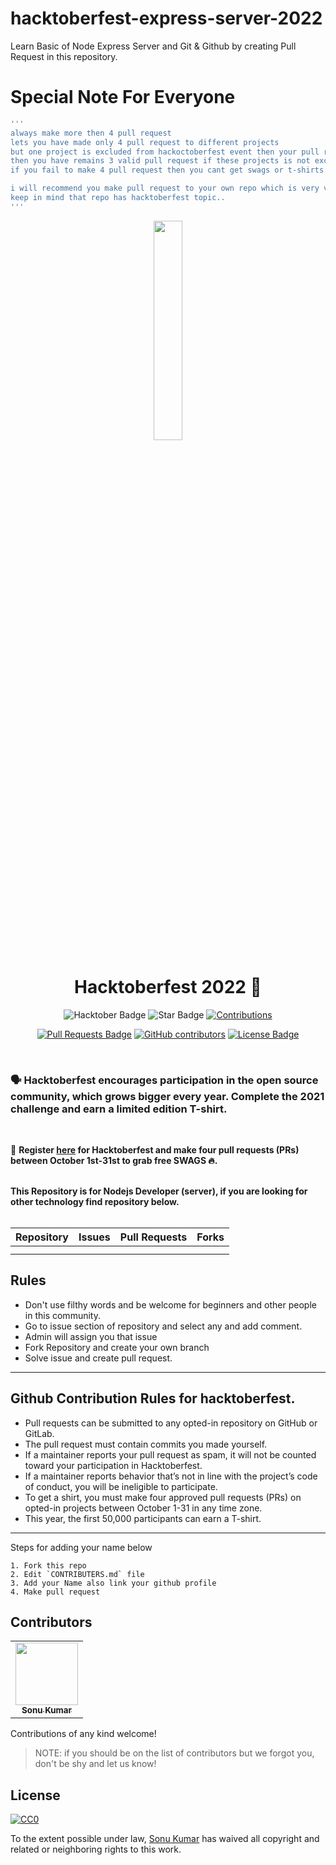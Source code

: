 # hacktoberfest-express-server-2022

Learn Basic of Node Express Server and Git &amp; Github by creating Pull Request in this repository.

# Special Note For Everyone

```bash
'''
always make more then 4 pull request
lets you have made only 4 pull request to different projects
but one project is excluded from hackoctoberfest event then your pull request will not be count and
then you have remains 3 valid pull request if these projects is not excluded.
if you fail to make 4 pull request then you cant get swags or t-shirts.

i will recommend you make pull request to your own repo which is very very saffest side for you..
keep in mind that repo has hacktoberfest topic..
'''
```

<p align="center">
    <a href="https://hacktoberfest.digitalocean.com/">
        <img src="" width="30%">
    </a>
</p>

<h1 align="center"> Hacktoberfest 2022 🎉</h1>

<div align="center">
  
<img src="https://img.shields.io/badge/hacktoberfest-2022-blueviolet" alt="Hacktober Badge"/>
<img src="https://img.shields.io/static/v1?label=%F0%9F%8C%9F&message=If%20Useful&style=style=flat&color=BC4E99" alt="Star Badge"/>
 <a href="https://github.com/recurrenc" ><img src="https://img.shields.io/badge/Contributions-welcome-violet.svg?style=flat&logo=git" alt="Contributions" /></a>

<a href="https://github.com/NetScape-Web/hacktoberfest-express-server-2022/pulls"><img src="https://img.shields.io/github/issues-pr/NetScape-Web/hacktoberfest-express-server-2022" alt="Pull Requests Badge"/></a>
<a href="https://github.com/NetScape-Web/hacktoberfest-express-server-2022/graphs/contributors"><img alt="GitHub contributors" src="https://img.shields.io/github/contributors/NetScape-Web/hacktoberfest-express-server-2022?color=2b9348"></a>
<a href="https://github.com/NetScape-Web/hacktoberfest-express-server-2022/blob/master/LICENSE"><img src="https://img.shields.io/github/license/NetScape-Web/hacktoberfest-express-server-2022?color=2b9348" alt="License Badge"/></a>

</div>
</br>

### 🗣 Hacktoberfest encourages participation in the open source community, which grows bigger every year. Complete the 2021 challenge and earn a limited edition T-shirt.

</br>

📢 **Register [here](https://hacktoberfest.digitalocean.com) for Hacktoberfest and make four pull requests (PRs) between October 1st-31st to grab free SWAGS 🔥.**

</br>
<div align="centre">
    <b>This Repository is for Nodejs Developer (server), if you are looking for other technology find repository below.</b>
</div>
</br>

| Repository | Issues | Pull Requests | Forks |
| ---------- | ------ | ------------- | ----- |
|            |        |               |       |
|            |        |               |       |

## Rules

- Don't use filthy words and be welcome for beginners and other people in this community.
- Go to issue section of repository and select any and add comment.
- Admin will assign you that issue
- Fork Repository and create your own branch
- Solve issue and create pull request.

---

## Github Contribution Rules for hacktoberfest.

- Pull requests can be submitted to any opted-in repository on GitHub or GitLab.
- The pull request must contain commits you made yourself.
- If a maintainer reports your pull request as spam, it will not be counted toward your participation in Hacktoberfest.
- If a maintainer reports behavior that’s not in line with the project’s code of conduct, you will be ineligible to participate.
- To get a shirt, you must make four approved pull requests (PRs) on opted-in projects between October 1-31 in any time zone.
- This year, the first 50,000 participants can earn a T-shirt.

---

Steps for adding your name below

    1. Fork this repo
    2. Edit `CONTRIBUTERS.md` file
    3. Add your Name also link your github profile
    4. Make pull request

## Contributors

<!-- ALL-CONTRIBUTORS-LIST:START - Do not remove or modify this section -->
<!-- prettier-ignore-start -->
<!-- markdownlint-disable -->

<table>
<tr><td align="center">
<a href="https://github.com/recurrenc">
<kbd>
<img src="https://avatars3.githubusercontent.com/recurrenc?size=400" width="100px;" alt=""/>
</kbd>
<br />
<sub>
<b>Sonu Kumar</b>
</sub>
</a>
<br />
</td>
</tr>

</table>

<!-- ALL-CONTRIBUTORS-LIST:END -->

Contributions of any kind welcome!

> NOTE: if you should be on the list of contributors but we forgot you, don't be shy and let us know!

## License

[![CC0](https://licensebuttons.net/p/zero/1.0/88x31.png)](https://creativecommons.org/publicdomain/zero/1.0/)

To the extent possible under law, [Sonu Kumar](https://www.linkedin.com/in/sonukumar81800/) has waived all copyright and related or neighboring rights to this work.
